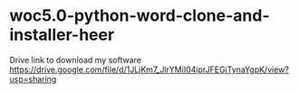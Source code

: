 # woc5.0-python-word-clone-and-installer-heer

Drive link to download my software https://drive.google.com/file/d/1JLjKm7_JlrYMiI04iprJFEGjTynaYgpK/view?usp=sharing
